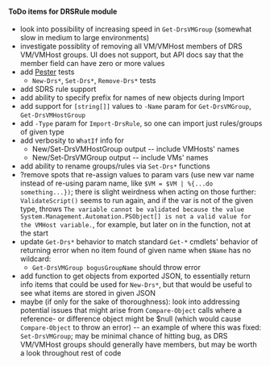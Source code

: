 #### ToDo items for DRSRule module
- look into possibility of increasing speed in `Get-DrsVMGroup` (somewhat slow in medium to large environments)
- investigate possiblity of removing all VM/VMHost members of DRS VM/VMHost groups. UI does not support, but API docs say that the member field can have zero or more values
- add [Pester](https://github.com/pester/Pester) tests
	- `New-Drs*`, `Set-Drs*`, `Remove-Drs*` tests
- add SDRS rule support
- add ability to specify prefix for names of new objects during Import
- add support for `[string[]]` values to `-Name` param for `Get-DrsVMGroup`, `Get-DrsVMHostGroup`
- add `-Type` param for `Import-DrsRule`, so one can import just rules/groups of given type
- add verbosity to `WhatIf` info for
	- New/Set-DrsVMHostGroup output -- include VMHosts' names
	- New/Set-DrsVMGroup output -- include VMs' names
- add ability to rename groups/rules via `Set-Drs*` functions
- ?remove spots that re-assign values to param vars (use new var name instead of re-using param name, like `$VM = $VM | %{...do something...})`; there is slight weirdness when acting on those further:  `ValidateScript()` seems to run again, and if the var is not of the given type, throws `The variable cannot be validated because the value System.Management.Automation.PSObject[] is not a valid value for the VMHost variable.`, for example, but later on in the function, not at the start
- update `Get-Drs*` behavior to match standard `Get-*` cmdlets' behavior of returning error when no item found of given name when `$Name` has no wildcard:
	- `Get-DrsVMGroup bogusGroupName` should throw error
- add function to get objects from exported JSON, to essentially return info items that could be used for `New-Drs*`, but that would be useful to see what items are stored in given JSON
- maybe (if only for the sake of thoroughness):  look into addressing potential issues that might arise from `Compare-Object` calls where a reference- or difference object might be $null (which would cause `Compare-Object` to throw an error) -- an example of where this was fixed:  `Set-DrsVMGroup`; may be minimal chance of hitting bug, as DRS VM/VMHost groups should generally have members, but may be worth a look throughout rest of code
